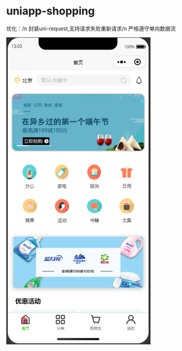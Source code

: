 # uniapp-shopping
优化：/n
封装uni-request,支持请求失败重新请求/n
严格遵守单向数据流

![image](https://github.com/JumSama/uniapp-shopping/blob/main/img/1.PNG)
